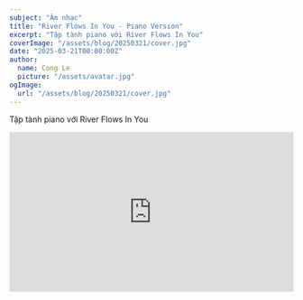 ```yaml
---
subject: "Âm nhạc"
title: "River Flows In You - Piano Version"
excerpt: "Tập tành piano với River Flows In You"
coverImage: "/assets/blog/20250321/cover.jpg"
date: "2025-03-21T00:00:00Z"
author:
  name: Cong Le
  picture: "/assets/avatar.jpg"
ogImage:
  url: "/assets/blog/20250321/cover.jpg"
---
```


Tập tành piano với River Flows In You

<div class="video-container" style="position: relative; padding-bottom: 56.25%; /* 16:9 ratio */ height: 0; overflow: hidden;">
  <iframe 
    style="position: absolute; top: 0; left: 0; width: 100%; height: 100%;"
    src="https://www.youtube.com/embed/1Gx96MDX6Eg" 
    frameborder="0" 
    allow="accelerometer; autoplay; clipboard-write; encrypted-media; gyroscope; picture-in-picture; web-share" 
    allowfullscreen>
  </iframe>
</div>
